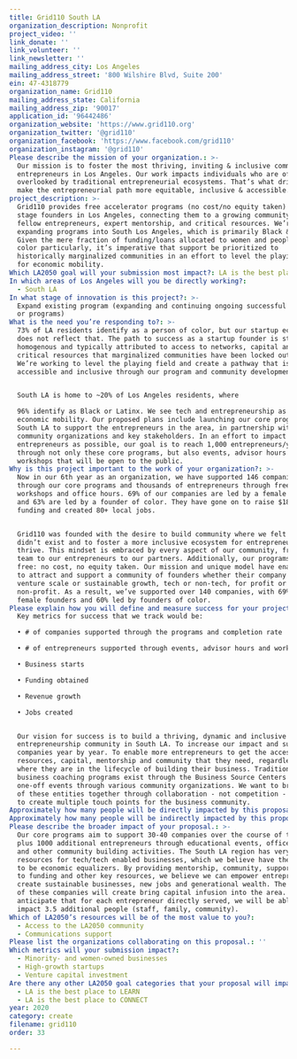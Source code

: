 ```yaml
---
title: Grid110 South LA
organization_description: Nonprofit
project_video: ''
link_donate: ''
link_volunteer: ''
link_newsletter: ''
mailing_address_city: Los Angeles
mailing_address_street: '800 Wilshire Blvd, Suite 200'
ein: 47-4318779
organization_name: Grid110
mailing_address_state: California
mailing_address_zip: '90017'
application_id: '96442486'
organization_website: 'https://www.grid110.org'
organization_twitter: '@grid110'
organization_facebook: 'https://www.facebook.com/grid110'
organization_instagram: '@grid110'
Please describe the mission of your organization.: >-
  Our mission is to foster the most thriving, inviting & inclusive community for
  entrepreneurs in Los Angeles. Our work impacts individuals who are often
  overlooked by traditional entrepreneurial ecosystems. That’s what drives us to
  make the entrepreneurial path more equitable, inclusive & accessible.
project_description: >-
  Grid110 provides free accelerator programs (no cost/no equity taken) to early
  stage founders in Los Angeles, connecting them to a growing community of
  fellow entrepreneurs, expert mentorship, and critical resources. We’re
  expanding programs into South Los Angeles, which is primarily Black & Latinx.
  Given the mere fraction of funding/loans allocated to women and people of
  color particularly, it’s imperative that support be prioritized to
  historically marginalized communities in an effort to level the playing field
  for economic mobility.
Which LA2050 goal will your submission most impact?: LA is the best place to CREATE
In which areas of Los Angeles will you be directly working?:
  - South LA
In what stage of innovation is this project?: >-
  Expand existing program (expanding and continuing ongoing successful projects
  or programs)
What is the need you’re responding to?: >-
  73% of LA residents identify as a person of color, but our startup ecosystem
  does not reflect that. The path to success as a startup founder is starkly
  homogenous and typically attributed to access to networks, capital and
  critical resources that marginalized communities have been locked out of.
  We’re working to level the playing field and create a pathway that is more
  accessible and inclusive through our program and community development.


  South LA is home to ~20% of Los Angeles residents, where

  96% identify as Black or Latinx. We see tech and entrepreneurship as keys to
  economic mobility. Our proposed plans include launching our core programs
  South LA to support the entrepreneurs in the area, in partnership with local
  community organizations and key stakeholders. In an effort to impact as many
  entrepreneurs as possible, our goal is to reach 1,000 entrepreneurs/year
  through not only these core programs, but also events, advisor hours and
  workshops that will be open to the public.
Why is this project important to the work of your organization?: >-
  Now in our 6th year as an organization, we have supported 146 companies
  through our core programs and thousands of entrepreneurs through free events,
  workshops and office hours. 69% of our companies are led by a female founder
  and 63% are led by a founder of color. They have gone on to raise $18M+ in
  funding and created 80+ local jobs.


  Grid110 was founded with the desire to build community where we felt one
  didn’t exist and to foster a more inclusive ecosystem for entrepreneurs to
  thrive. This mindset is embraced by every aspect of our community, from our
  team to our entrepreneurs to our partners. Additionally, our programs are
  free: no cost, no equity taken. Our mission and unique model have enabled us
  to attract and support a community of founders whether their company is
  venture scale or sustainable growth, tech or non-tech, for profit or
  non-profit. As a result, we’ve supported over 140 companies, with 69% led by
  female founders and 60% led by founders of color.
Please explain how you will define and measure success for your project.: >-
  Key metrics for success that we track would be:

  • # of companies supported through the programs and completion rate

  • # of entrepreneurs supported through events, advisor hours and workshops

  • Business starts

  • Funding obtained

  • Revenue growth

  • Jobs created


  Our vision for success is to build a thriving, dynamic and inclusive
  entrepreneurship community in South LA. To increase our impact and support of
  companies year by year. To enable more entrepreneurs to get the access to
  resources, capital, mentorship and community that they need, regardless of
  where they are in the lifecycle of building their business. Traditional
  business coaching programs exist through the Business Source Centers and
  one-off events through various community organizations. We want to bring all
  of these entities together through collaboration - not competition - in order
  to create multiple touch points for the business community.
Approximately how many people will be directly impacted by this proposal?: '1000'
Approximately how many people will be indirectly impacted by this proposal?: '3500'
Please describe the broader impact of your proposal.: >-
  Our core programs aim to support 30-40 companies over the course of the year,
  plus 1000 additional entrepreneurs through educational events, office hours,
  and other community building activities. The South LA region has very limited
  resources for tech/tech enabled businesses, which we believe have the ability
  to be economic equalizers. By providing mentorship, community, support, access
  to funding and other key resources, we believe we can empower entrepreneurs to
  create sustainable businesses, new jobs and generational wealth. The success
  of these companies will create bring capital infusion into the area. We
  anticipate that for each entrepreneur directly served, we will be able to
  impact 3.5 additional people (staff, family, community).
Which of LA2050’s resources will be of the most value to you?:
  - Access to the LA2050 community
  - Communications support
Please list the organizations collaborating on this proposal.: ''
Which metrics will your submission impact?:
  - Minority- and women-owned businesses
  - High-growth startups
  - Venture capital investment
Are there any other LA2050 goal categories that your proposal will impact?:
  - LA is the best place to LEARN
  - LA is the best place to CONNECT
year: 2020
category: create
filename: grid110
order: 33

---
```

